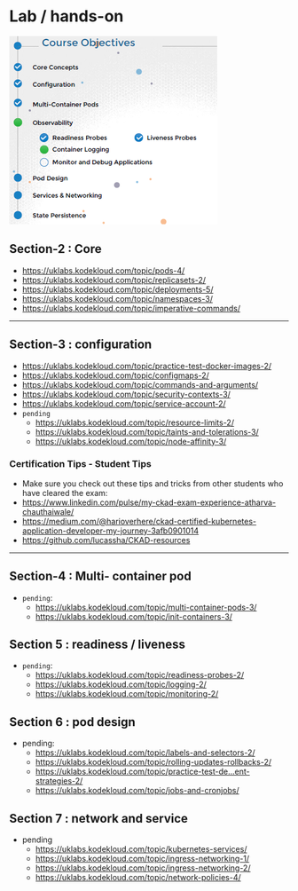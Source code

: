 # Lab / hands-on
![img.png](../99_img/obj.png)

## Section-2 : Core
- https://uklabs.kodekloud.com/topic/pods-4/
- https://uklabs.kodekloud.com/topic/replicasets-2/
- https://uklabs.kodekloud.com/topic/deployments-5/
- https://uklabs.kodekloud.com/topic/namespaces-3/
- https://uklabs.kodekloud.com/topic/imperative-commands/

--- 
## Section-3 : configuration
- https://uklabs.kodekloud.com/topic/practice-test-docker-images-2/
- https://uklabs.kodekloud.com/topic/configmaps-2/
- https://uklabs.kodekloud.com/topic/commands-and-arguments/
- https://uklabs.kodekloud.com/topic/security-contexts-3/
- https://uklabs.kodekloud.com/topic/service-account-2/
- `pending`
  - https://uklabs.kodekloud.com/topic/resource-limits-2/
  - https://uklabs.kodekloud.com/topic/taints-and-tolerations-3/
  - https://uklabs.kodekloud.com/topic/node-affinity-3/

### Certification Tips - Student Tips
- Make sure you check out these tips and tricks from other students who have cleared the exam:
- https://www.linkedin.com/pulse/my-ckad-exam-experience-atharva-chauthaiwale/
- https://medium.com/@harioverhere/ckad-certified-kubernetes-application-developer-my-journey-3afb0901014
- https://github.com/lucassha/CKAD-resources
--- 

## Section-4 : Multi- container pod
- `pending`:
  - https://uklabs.kodekloud.com/topic/multi-container-pods-3/
  - https://uklabs.kodekloud.com/topic/init-containers-3/

## Section 5 : readiness / liveness
- `pending`:
  - https://uklabs.kodekloud.com/topic/readiness-probes-2/
  - https://uklabs.kodekloud.com/topic/logging-2/
  - https://uklabs.kodekloud.com/topic/monitoring-2/

## Section 6 : pod design
- pending:
  - https://uklabs.kodekloud.com/topic/labels-and-selectors-2/
  - https://uklabs.kodekloud.com/topic/rolling-updates-rollbacks-2/
  - https://uklabs.kodekloud.com/topic/practice-test-de…ent-strategies-2/ 
  - https://uklabs.kodekloud.com/topic/jobs-and-cronjobs/

## Section 7 : network and service
- pending
  - https://uklabs.kodekloud.com/topic/kubernetes-services/ 
  - https://uklabs.kodekloud.com/topic/ingress-networking-1/
  - https://uklabs.kodekloud.com/topic/ingress-networking-2/
  - https://uklabs.kodekloud.com/topic/network-policies-4/